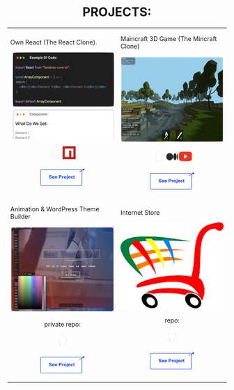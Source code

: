 <div id="header" align="center">
  <h1>PROJECTS:</h1>

  <table>
    <tr>
      <td>
        <p>Own React (The React Clone).</p>
        <img src="./.github/own_react.png" width="300px" height="200px" />
        <p align="center"><a href="https://github.com/addamsv/laniakea-core-ts/"><img src="./.github/git.png" width="30px" height="30px"></a><a href="https://www.npmjs.com/package/laniakea-core-ts" title="npmjs module"><img src="./.github/npm.png" width="30px" height="30px"></a>
          <br/>
          <br/>
          <a href="https://the-react-clone.netlify.app/">
            <img src="./.github/see_project.png" width="104px" height="41px" />
          </a>
        </p> 
      </td>
      <td>
        <p>Maincraft 3D Game (The Mincraft Clone)</p>
        <img src="./.github/game.png" width="300px" height="200px" />
        <p align="center"><a href="https://github.com/addamsv/The-Minecraft-Game-Clone"><img src="./.github/git.png" width="30px" height="30px"></a><a href="https://tatsmaki.medium.com/rs-school-minecraft-на-typescript-aa7f4db88bd5" title="Article on Medium"><img src="./.github/medium_-1.png" width="30px" height="30px"></a><a href="https://youtu.be/vuykuEkxEtY" title="Presentation on Youtube"><img src="./.github/ytube.png" width="30px" height="30px">
          </a><br><br>
          <a href="https://rsclone-minecraft.netlify.app/">
            <img src="./.github/see_project.png" width="104px" height="41px" />
          </a>
        </p>
      </td>
    </tr>
    <tr>
      <td>
        <p>Animation & WordPress Theme Builder</p>
        <img src="./.github/lania.png" width="300px" height="200px" />
        <p align="center">private repo:</p>
        <p align="center">
          <a href="https://github.com/addamsv/The-Laniakea">
            <img src="./.github/git.png" width="30px" height="30px">
          </a>
          <br><br>
          <a href="https://the-laniakea.netlify.app/">
          <img src="./.github/see_project.png" width="104px" height="41px" />
        </a>
        </p>
      </td>
      <td>
        <p>Internet Store</p>
        <img src="./.github/istore_trp.png" width="300px" height="200px" />
        <p align="center">repo:</p>
        <p align="center">
          <a href="https://github.com/addamsv/internet-store">
            <img src="./.github/git.png" width="30px" height="30px">
          </a>
          <br><br>
          <a href="https://github.com/addamsv/internet-store">
          <img src="./.github/see_project.png" width="104px" height="41px" />
        </a>
        </p>
      </td>
    </tr>
  </table>

  <!--<a href="https://github.com/addamsv/addamsv/tree/CV">
    <img src="./.github/check_out_cv_btn.png" alt="CV"/>
  </a>-->
  
  <br><br>
  
  <!--<a href="https://github.com/addamsv/addamsv/blob/CV/README_FILES/CV_9_Jan_24.pdf">
    <img src="./.github/cv_pdf_btn.png" alt="CV"/>
  </a>
  
  <br><br>-->
  
  <img src="https://komarev.com/ghpvc/?username=addamsv&style=flat-square&color=blue" alt="" />
  
</div>

<!--
<h1>
    Hey there
    <img src="https://media.giphy.com/media/hvRJCLFzcasrR4ia7z/giphy.gif" width="30px"/>
</h1>

[![GitHub Streak](http://github-readme-streak-stats.herokuapp.com?user=addamsv)](https://git.io/streak-stats)

[![Top Langs](https://github-readme-stats.vercel.app/api/top-langs/?username=addamsv&layout=compact&theme=light)](https://github.com/anuraghazra/github-readme-stats)

- 🔭 I’m currently working on ...
- 🌱 I’m currently learning ...
- 👯 I’m looking to collaborate on ...
- 🤔 I’m looking for help with ...
- 💬 Ask me about ...
- 📫 How to reach me: ...
- 😄 Pronouns: ...
- ⚡ Fun fact: ...
-->
